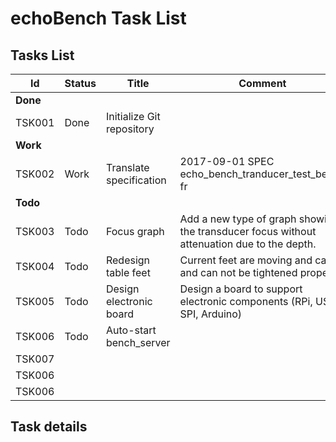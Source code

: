 # echoBench Task List

## Tasks List

| Id       | Status | Title                     | Comment                                  | Wrkld | Who  |
| -------- | ------ | ------------------------- | ---------------------------------------- | ----- | ---- |
| **Done** |        |                           |                                          |       |      |
| TSK001   | Done   | Initialize Git repository |                                          | h     | Bivi |
| **Work** |        |                           |                                          |       |      |
| TSK002   | Work   | Translate specification   | 2017-09-01 SPEC echo_bench_tranducer_test_bench fr | h     | JBo  |
| **Todo** |        |                           |                                          |       |      |
| TSK003   | Todo   | Focus graph               | Add a new type of graph showing  the transducer focus without attenuation due to the depth. | h     | BVi  |
| TSK004   | Todo   | Redesign table feet       | Current feet are moving and can't  and can not be tightened properly. |       |      |
| TSK005   | Todo   | Design electronic board   | Design a board to support electronic components (RPi, US-SPI, Arduino) |       |      |
| TSK006   | Todo   | Auto-start bench_server   |                                          |       |      |
| TSK007   |        |                           |                                          |       |      |
| TSK006   |        |                           |                                          |       |      |
| TSK006   |        |                           |                                          |       |      |

## Task details



